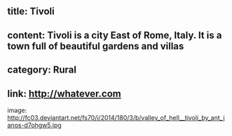 title: Tivoli
-----
content: Tivoli is a city East of Rome, Italy. It is a town full of beautiful gardens and villas
-----
category: Rural
-----
link: http://whatever.com
----
image: http://fc03.deviantart.net/fs70/i/2014/180/3/b/valley_of_hell__tivoli_by_ant_janos-d7ohgw5.jpg
